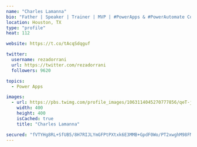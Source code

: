 ```yaml
---
name: "Charles Lamanna"
bio: "Father | Speaker | Trainer | MVP | #PowerApps & #PowerAutomate Community Super User | YouTuber Right-pointing triangle http://youtube.com/c/rezadorrani | Learn - Share - Clockwise rightwards and leftwards open circle arrows"
location: Houston, TX
type: "profile"
heat: 112

website: https://t.co/tAcqSdqguf

twitter:
  username: rezadorrani
  url: https://twitter.com/rezadorrani
  followers: 9620

topics:
  - Power Apps

images:
  - url: https://pbs.twimg.com/profile_images/1063114045270777856/qeT-jpWr_400x400.jpg
    width: 400
    height: 400
    isCached: true
    title: "Charles Lamanna"

secured: "fVTYHg8RL+SfUB5/8H7RIJLYmGFPtPXtxk6E3MMB+GpdF0Wo/PT2xwghM98FMTxSSgI1GOInj+aSQjxP7Dr1l89fPe2UGMjGEy5YMx0raqosQ4ib85RdClX5tQmfRUtx6BmDqvLzf7mprONLUBsOkXU13LktjAOm9snTevMsWXyjB0y9HKiV4MddhvSTQmBfx7cr0UKFqQCwA9k56ef53Tz9g78eK/T5hg1/oWBPrkBQBx8ZJVqNDqryUdh3r0rPVQltNBjOfw8XCfDdQ/pj/fEDJyPYArzrv5vDG/8hieDZUK+PyqaezLiF8pFBX863ijpY94EyCBe0dcK8EkMwUbEjztvCQtjCNE72X5/2xPFnhQAIH51OWLXZNnxbSDgAiUJFJGmz+wgHuGgh7xc+rRQLoXnGAQs66wil45BmZD8=;abLTQYaHsFzDqrFXZLFjew=="
---
```


